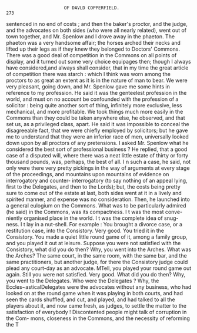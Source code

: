                           OF DAVLD COPPERFIELD.                           273
  sentenced in no end of costs ; and then the baker's proctor, and the judge,
  and the advocates on both sides (who were all nearly related), went out of
  town together, and Mr. Spenlow and I drove away in the phaeton.
     The phaeton was a very handsome affair; the horses arched their
  necks and lifted up their legs as if they knew they belonged to Doctors'
  Commons. There was a good deal of competition in the Commons on all
  points of display, and it turned out some very choice equipages then; though
  I always have considered,and always shall consider, that in my time the great
 article of competition there was starch : which I think was worn among
 the proctors to as great an extent as it is in the nature of man to bear.
     We were very pleasant, going down, and Mr. Spenlow gave me some
 hints in reference to my profession. He said it was the genteelest
 profession in the world, and must on no account be confounded with the
 profession of a solicitor : being quite another sort of thing, infinitely
 more exclusive, less mechanical, and more profitable. We took things
 much more easily in the Commons than they could be taken anywhere
 else, he observed, and that set us, as a privileged class, apart. He
 said it was impossible to conceal the disagreeable fact, that we were
 chiefly employed by solicitors; but he gave me to understand that they
were an inferior race of men, universally looked down upon by all proctors
 of any pretensions.
     I asked Mr. Spenlow what he considered the best sort of professional
business ? He replied, that a good case of a disputed will, where there
was a neat little estate of thirty or forty thousand pounds, was, perhaps,
the best of all. I n such a case, he said, not only were there very pretty
pickings in the way of arguments at every stage of the proceedings, and
 mountains upon mountains of evidence on interrogatory and counter-
 interrogatory (to say nothing of an appeal lying, first to the Delegates,
and then to the Lords); but, the costs being pretty sure to come out of
the estate at last, both sides went at it in a lively and spirited manner,
and expense was no consideration. Then, he launched into a general
 eulogium on the Commons. What was to be particularly admired (he
said) in the Commons, was its compactness. I t was the most conve-
niently organised place in the world. I t was the complete idea of snug-
ness. I t lay in a nut-shell. For example : You brought a divorce case,
or a restitution case, into the Consistory. Very good. You tried it in
the Consistory. You made a quiet little round game of it, among a
family group, and you played it out at leisure. Suppose you were not
satisfied with the Consistory, what did you do then? Why, you went
into the Arches. What was the Arches? The same court, in the same
room, with the same bar, and the same practitioners, but another judge,
for there the Consistory judge could plead any court-day as an advocate.
MTell, you played your round game out again. Still you were not
satisfied. Very good. What did you do then? Why, you went to the
Delegates. Who were the Delegates ? Why, the Eccles~asticalDelegates
were the advocates without any business, who had looked on at the
round game when it was playing in both courts, and had seen the cards
shuffled, and cut, and played, and had talked to all the players about it,
and now came fresh, as judges, to settle the matter to the satisfaction of
everybody ! Discontented people might talk of corruption in the Com-
mons, closeness in the Commons, and the necessity of reforming the
                                                                  T
